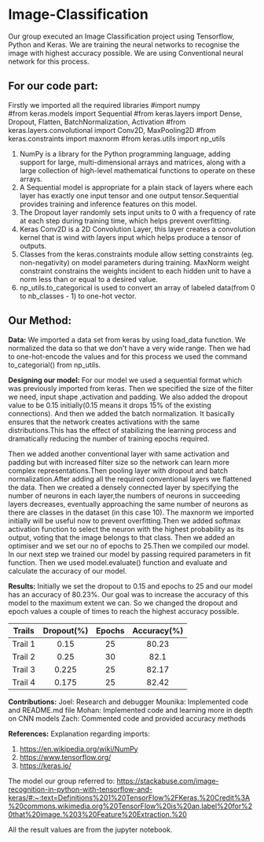 # Image-Classification
Our group executed an Image Classification project using Tensorflow, Python and Keras.
We are training the neural networks to recognise the image with highest accuracy possible. We are using Conventional neural network for this process.

## For our code part:
Firstly we imported all the required libraries
#import numpy                                                                     
#from keras.models import Sequential
#from keras.layers import Dense, Dropout, Flatten, BatchNormalization, Activation
#from keras.layers.convolutional import Conv2D, MaxPooling2D
#from keras.constraints import maxnorm
#from keras.utils import np_utils

1. NumPy is a library for the Python programming language, adding support for large, multi-dimensional arrays and matrices, along with a large collection of high-level mathematical functions to operate on these arrays.
2. A Sequential model is appropriate for a plain stack of layers where each layer has exactly one input tensor and one output tensor.Sequential provides training and inference features on this model.
3. The Dropout layer randomly sets input units to 0 with a frequency of rate at each step during training time, which helps prevent overfitting.
4. Keras Conv2D is a 2D Convolution Layer, this layer creates a convolution kernel that is wind with layers input which helps produce a tensor of outputs.
5. Classes from the keras.constraints module allow setting constraints (eg. non-negativity) on model parameters during training. MaxNorm weight constraint constrains the weights incident to each hidden unit to have a norm less than or equal to a desired value.
6. np_utils.to_categorical is used to convert an array of labeled data(from 0 to nb_classes - 1) to one-hot vector.


## Our Method:
**Data:** We imported a data set from keras by using load_data function. We normalized the data so that we don't have a very wide range. Then we had to one-hot-encode the values and for this process we used the command to_categorial() from np_utils.

**Designing our model:** For our model we used a sequential format which was previously imported from keras. Then we specified the size of the filter we need, input shape ,activation and padding. We also added the dropout value to be 0.15 initially(0.15 means it drops 15% of the existing connections). And then we added the batch normalization. It basically ensures that the network creates activations with the same distributions.This has the effect of stabilizing the learning process and dramatically reducing the number of training epochs required.

Then we added another conventional layer with same activation and padding but with increased filter size so the network can learn more complex representations.Then pooling layer with dropout and batch normalization.After adding all the required conventional layers we flattened the data. Then we created a densely connected layer by specifying the number of neurons in each layer,the numbers of neurons in succeeding layers decreases, eventually approaching the same number of neurons as there are classes in the dataset (in this case 10). The maxnorm we imported initially will be useful now to prevent overfitting.Then we added softmax activation function to select the neuron with the highest probability as its output, voting that the image belongs to that class. Then we added an optimiser and we set our no of epochs to 25.Then we compiled our model. In our next step we trained our model by passing required parameters in fit function. Then we used model.evaluate()  function and evaluate and calculate the accuracy of our model. 

**Results:** 
Initially we set the dropout to 0.15 and epochs to 25 and our model has an accuracy of 80.23%. Our goal was to increase the accuracy of this model to the maximum extent we can. So we changed the dropout and epoch values a couple of times to reach the highest accuracy possible.

**Trails**|**Dropout(%)**|**Epochs**|**Accuracy(%)**
:-----:|:-----:|:-----:|:-----:
Trail 1|0.15|25|80.23
Trail 2|0.25|30|82.1
Trail 3|0.225|25|82.17
Trail 4|0.175|25|82.42

**Contributions:**
Joel: Research and debugger
Mounika: Implemented code and README.md file
Mohan: Implemented code and learning more in depth on CNN models
Zach: Commented code and provided accuracy methods

**References:**
Explanation regarding imports: 
1. https://en.wikipedia.org/wiki/NumPy
2. https://www.tensorflow.org/
3. https://keras.io/

The model our group referred to:
https://stackabuse.com/image-recognition-in-python-with-tensorflow-and-keras/#:~:text=Definitions%201%20TensorFlow%2FKeras.%20Credit%3A%20commons.wikimedia.org%20TensorFlow%20is%20an,label%20for%20that%20image.%203%20Feature%20Extraction.%20

All the result values are from the jupyter notebook.
